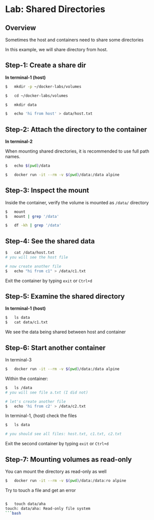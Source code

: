 <link rel='stylesheet' href='../assets/css/main.css'/>

# Lab: Shared Directories

## Overview

Sometimes the host and containers need to share some directories

In this example, we will share directory from host.

## Step-1: Create a share dir

**In terminal-1 (host)**

```bash
$   mkdir -p ~/docker-labs/volumes 

$   cd ~/docker-labs/volumes

$   mkdir data

$   echo 'hi from host' > data/host.txt

```

## Step-2: Attach the directory to the container

**In terminal-2**

When mounting shared directories, it is recommended to use full path names.

```bash
$   echo $(pwd)/data
```

```bash
$   docker run -it --rm -v $(pwd)/data:/data alpine
```

## Step-3: Inspect the mount

Inside the container, verify the volume is mounted as `/data/` directory

```bash
$   mount
$   mount | grep '/data'

$   df -kh | grep '/data'
```

## Step-4: See the shared data 

```bash
$   cat /data/host.txt
# you will see the host file

# now create another file
$   echo "hi from c1" > /data/c1.txt
```

Exit the container by typing `exit` or `Ctrl+d`

## Step-5: Examine the shared directory

**In terminal-1 (host)**

```bash
$   ls data
$   cat data/c1.txt
```
We see the data being shared between host and container

## Step-6: Start another container

In terminal-3

```bash
$   docker run -it --rm -v $(pwd)/data:/data alpine
```

Within the container:

```bash
$   ls /data
# you will see file a.txt (I did not)

# let's create another file
$   echo 'hi from c2' > /data/c2.txt
```

In terminal-1, (host) check the files

```bash
$   ls data

# you should see all files: host.txt, c1.txt, c2.txt
```

Exit the second container by typing `exit` or `Ctrl+d`

## Step-7: Mounting volumes as read-only

You can mount the directory as read-only as well

```bash
$   docker run -it --rm -v $(pwd)/data:/data:ro alpine
```
 Try to touch a file and get an error
 
 ```bash
 
 $   touch data/aha
touch: data/aha: Read-only file system
```bash
 
